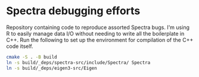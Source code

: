 # Spectra debugging efforts

Repository containing code to reproduce assorted Spectra bugs.
I'm using R to easily manage data I/O without needing to write all the boilerplate in C++.
Run the following to set up the environment for compilation of the C++ code itself.

```sh
cmake -S . -B build
ln -s build/_deps/spectra-src/include/Spectra/ Spectra
ln -s build/_deps/eigen3-src/Eigen
```
